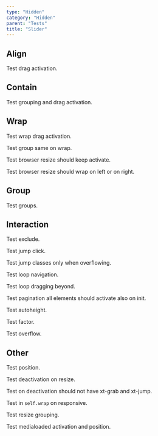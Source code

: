 ```yaml
---
type: "Hidden"
category: "Hidden"
parent: "Tests"
title: "Slider"
---
```


## Align

Test drag activation.

<demo>
  <demoinline src="demos/components/slider/align-center">
  </demoinline>
  <demoinline src="demos/components/slider/align-left">
  </demoinline>
  <demoinline src="demos/components/slider/align-right">
  </demoinline>
</demo>

## Contain

Test grouping and drag activation.

<demo>
  <demoinline src="demos/components/slider/nocontain-center">
  </demoinline>
  <demoinline src="demos/components/slider/nocontain-left">
  </demoinline>
  <demoinline src="demos/components/slider/nocontain-right">
  </demoinline>
</demo>

## Wrap

Test wrap drag activation.

Test group same on wrap.

Test browser resize should keep activate.

Test browser resize should wrap on left or on right.

<demo>
  <demoinline src="demos/components/slider/wrap-center">
  </demoinline>
  <demoinline src="demos/components/slider/wrap-left">
  </demoinline>
  <demoinline src="demos/components/slider/wrap-right">
  </demoinline>
</demo>

## Group

Test groups.

<demo>
  <demoinline src="demos/components/slider/group">
  </demoinline>
  <demoinline src="demos/components/slider/group-wrap">
  </demoinline>
</demo>

## Interaction

Test exclude.

<demo>
  <demoinline src="demos/components/slider/exclude">
  </demoinline>
</demo>

Test jump click.

Test jump classes only when overflowing.

<demo>
  <demoinline src="demos/components/slider/jump">
  </demoinline>
</demo>

Test loop navigation.

Test loop dragging beyond.

<demo>
  <demoinline src="demos/components/slider/navigation">
  </demoinline>
</demo>

Test pagination all elements should activate also on init.

<demo>
  <demoinline src="demos/components/slider/pagination">
  </demoinline>
</demo>

Test autoheight.

<demo>
  <demoinline src="demos/components/slider/autoheight">
  </demoinline>
</demo>

Test factor.

Test overflow.

<demo>
  <demoinline src="demos/components/slider/drag">
  </demoinline>
</demo>

## Other

Test position.

Test deactivation on resize.

Test on deactivation should not have xt-grab and xt-jump.

Test in `self.wrap` on responsive.

Test resize grouping.

<demo>
  <demoinline src="demos/components/slider/nooverflow">
  </demoinline>
  <demoinline src="demos/components/slider/nooverflow-false">
  </demoinline>
</demo>

Test medialoaded activation and position.

<demo>
  <demoinline src="demos/components/slider/media-loaded">
  </demoinline>
</demo>
